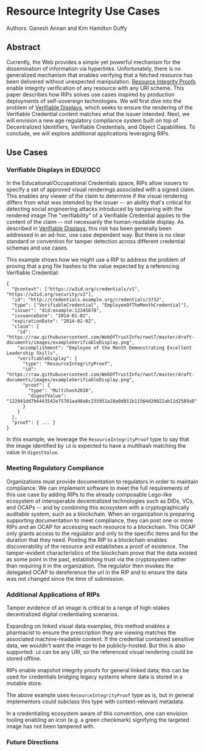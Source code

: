 # Resource Integrity Use Cases

Authors: Ganesh Annan and Kim Hamilton Duffy

## Abstract
Currently, the Web provides a simple yet powerful mechanism for the dissemination of information via hyperlinks. Unfortunately, there is no generalized mechanism that enables verifying that a fetched resource has been delivered without unexpected manipulation. [Resource Integrity Proofs](https://github.com/WebOfTrustInfo/rwot7/blob/master/topics-and-advance-readings/resource-integrity-proofs.md) enable integrity verification of any resource with any URI scheme. This paper describes how RIPs solves use cases inspired by production deployments of self-sovereign technologies. We will first dive into the problem of [Verifiable Displays](https://github.com/WebOfTrustInfo/rwot7/blob/master/topics-and-advance-readings/verifiable_displays.md), which seeks to ensure the rendering of the Verifiable Credential content matches what the issuer intended. Next, we will envision a new age regulatory compliance system built on top of Decentralized Identifiers, Verifiable Credentials, and Object Capabilities. To conclude, we will explore additional applications leveraging RIPs.

## Use Cases

### Verifiable Displays in EDU/OCC

In the Educational/Occupational Credentials space, RIPs allow issuers to specify a set of approved visual renderings associated with a signed claim. This enables any viewer of the claim to determine if the visual rendering differs from what was intended by the issuer -- an ability that's critical for detecting social engineering attacks introduced by tampering with the rendered image.The "verifiability" of a Verifiable Credential applies to the content of the claim -- not necessarily the human-readable display. As described in [Verifiable Displays](https://github.com/WebOfTrustInfo/rwot7/blob/master/topics-and-advance-readings/verifiable_displays.md), this risk has been generally been addressed in an ad-hoc, use case dependent way. But there is no clear standard or convention for tamper detection across different credential schemas and use cases. 

This example shows how we might use a RIP to address the problem of proving that a png file hashes to the value expected by a referencing Verifiable Credential:


```
{
  "@context": ["https://w3id.org/credentials/v1", "https://w3id.org/security/v2"],
  "id": "http://credentials.example.org/credentials/3732",
  "type": ["VerifiableCredential", "EmployeeOfTheMonthCredential"],
  "issuer": "did:example:12345678",
  "issuanceDate": "2014-01-02",
  "expirationDate": "2014-02-02",
  "claim": {
    "id": "https://raw.githubusercontent.com/WebOfTrustInfo/rwot7/master/draft-documents/images/exampleVerifiableDisplay.png",
    "accomplishment": "Employee of the Month Demonstrating Excellent Leadership Skills",
    "verifiableDisplay": {
      "type": "ResourceIntegrityProof",
      "id": "https://raw.githubusercontent.com/WebOfTrustInfo/rwot7/master/draft-documents/images/exampleVerifiableDisplay.png",
      "proof": {
        "type": "Multihash2018",
        "digestValue": "122041dd7b6443542e75701aa98a0c235951a28a0d851b11564d20022ab11d2589a8"
      }
    }
  },
  "proof": { ... }
}
```

In this example, we leverage the `ResourceIntegrityProof` type to say that the image identified by `id` is expected to have a multihash matching the value in `digestValue`.

### Meeting Regulatory Compliance
Organizations must provide documentation to regulators in order to maintain compliance. We can implement software to meet the full requirements of this use case by adding RIPs to the already composable Lego-like ecosystem of interoperable decentralized technologies such as DIDs, VCs, and OCAPs -- and by combining this ecosystem with a cryptographically auditable system, such as a blockchain. When an organization is preparing supporting documentation to meet compliance, they can post one or more RIPs and an OCAP for accessing each resource to a blockchain. This OCAP only grants access to the regulator and only to the specific items and for the duration that they need. Posting the RIP to a blockchain enables discoverability of the resource and establishes a proof of existence. The tamper-evident characteristics of the blockchain prove that the data existed as some point in the past, establishing trust via the cryptosystem rather than requiring it in the organization. The regulator then invokes the delegated OCAP to dereference the url in the RIP and to ensure the data was not changed since the time of submission.

### Additional Applications of RIPs

Tamper evidence of an image is critical to a range of high-stakes decentralized digital credentialing scenarios. 

Expanding on linked visual data examples, this method enables a pharmacist to ensure the prescription they are viewing matches the associated machine-readable content. If the credential contained sensitive data, we wouldn't want the image to be publicly-hosted. But this is also supported: `id` can be any URI, so the referenced visual rendering could be stored offline.

RIPs enable snapshot integrity proofs for general linked data; this can be used for credentials bridging legacy systems where data is stored in a mutable store.

The above example uses `ResourceIntegrityProof` type as is, but in general implementors could subclass this type with context-relevant metadata.

In a credentialing ecosystem aware of this convention, one can envision tooling enabling an icon (e.g. a green checkmark) signifying the targeted image has not been tampered with.

### Future Directions


